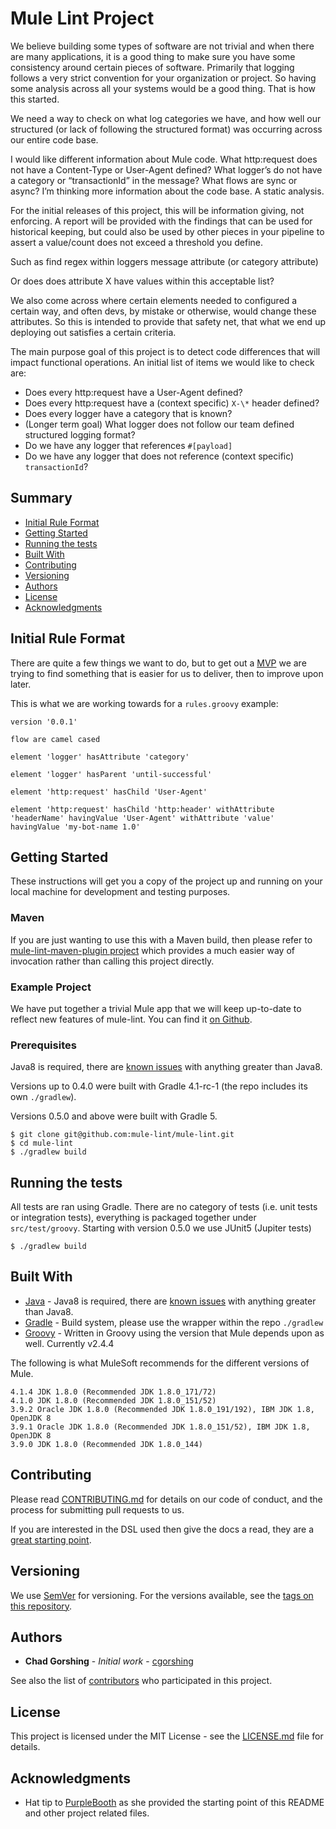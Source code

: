 # Mule Lint Project

We believe building some types of software are not trivial and when there are
many applications, it is a good thing to make sure you have some consistency
around certain pieces of software. Primarily that logging follows a very strict
convention for your organization or project. So having some analysis across all
your systems would be a good thing. That is how this started.

We need a way to check on what log categories we have, and how well our
structured (or lack of following the structured format) was occurring across our
entire code base.

I would like different information about Mule code.
What http:request does not have a Content-Type or User-Agent defined?
What logger’s do not have a category or “transactionId” in the message?
What flows are sync or async?
I’m thinking more information about the code base. A static analysis.

For the initial releases of this project, this will be information giving, not enforcing.
A report will be provided with the findings that can be used for historical keeping, but could
also be used by other pieces in your pipeline to assert a value/count does not exceed a
threshold you define.

Such as find regex within loggers message attribute (or category attribute)

Or does does attribute X have values within this acceptable list?

We also come across where certain elements needed to configured a certain way,
and often devs, by mistake or otherwise, would change these attributes. So this
is intended to provide that safety net, that what we end up deploying out
satisfies a certain criteria.

The main purpose goal of this project is to detect code differences that will
impact functional operations. An initial list of items we would like to check
are:
* Does every http:request have a User-Agent defined?
* Does every http:request have a (context specific) `X-\*` header defined?
* Does every logger have a category that is known?
* (Longer term goal) What logger does not follow our team defined structured
  logging format?
* Do we have any logger that references `#[payload]`
* Do we have any logger that does not reference (context specific)
  `transactionId`?

## Summary

  - [Initial Rule Format](#initial-rule-format)
  - [Getting Started](#getting-started)
  - [Running the tests](#running-the-tests)
  - [Built With](#built-with)
  - [Contributing](#contributing)
  - [Versioning](#versioning)
  - [Authors](#authors)
  - [License](#license)
  - [Acknowledgments](#acknowledgments)

## Initial Rule Format
There are quite a few things we want to do, but to get out a [MVP](https://en.wikipedia.org/wiki/Minimum_viable_product)
we are trying to find something that is easier for us to deliver, then to improve upon later.

This is what we are working towards for a `rules.groovy` example:

```
version '0.0.1'

flow are camel cased

element 'logger' hasAttribute 'category'

element 'logger' hasParent 'until-successful'

element 'http:request' hasChild 'User-Agent'

element 'http:request' hasChild 'http:header' withAttribute 'headerName' havingValue 'User-Agent' withAttribute 'value' havingValue 'my-bot-name 1.0'
```

## Getting Started

These instructions will get you a copy of the project up and running on your local machine for development and testing purposes.

### Maven
If you are just wanting to use this with a Maven build, then please refer to
[mule-lint-maven-plugin project](https://github.com/mule-lint/mule-lint-maven-plugin) which
provides a much easier way of invocation rather than calling this project
directly.

### Example Project
We have put together a trivial Mule app that we will keep
up-to-date to reflect new features of mule-lint. You can find it [on Github](https://github.com/mule-lint/example-mule-lint-project).

### Prerequisites

Java8 is required, there are [known issues](https://github.com/mule-lint/mule-lint/issues/15) with anything greater than Java8.

Versions up to 0.4.0 were built with Gradle 4.1-rc-1 (the repo includes its own
`./gradlew`).

Versions 0.5.0 and above were built with Gradle 5.

```
$ git clone git@github.com:mule-lint/mule-lint.git
$ cd mule-lint
$ ./gradlew build
```

## Running the tests

All tests are ran using Gradle. There are no category of tests (i.e. unit tests or integration tests), everything is packaged together under `src/test/groovy`.
Starting with version 0.5.0 we use JUnit5 (Jupiter tests)

```
$ ./gradlew build
```


## Built With

* [Java](https://java.sun.com/) - Java8 is required, there are [known issues](https://github.com/mule-lint/mule-lint/issues/15) with anything
  greater than Java8.
* [Gradle](https://gradle.org/) - Build system, please use the wrapper within
  the repo `./gradlew`
* [Groovy](http://groovy-lang.org/) - Written in Groovy using the version that Mule depends upon as well. Currently v2.4.4

The following is what MuleSoft recommends for the different versions of Mule.
```
4.1.4 JDK 1.8.0 (Recommended JDK 1.8.0_171/72)
4.1.0 JDK 1.8.0 (Recommended JDK 1.8.0_151/52)
3.9.2 Oracle JDK 1.8.0 (Recommended JDK 1.8.0_191/192), IBM JDK 1.8, OpenJDK 8
3.9.1 Oracle JDK 1.8.0 (Recommended JDK 1.8.0_151/52), IBM JDK 1.8, OpenJDK 8
3.9.0 JDK 1.8.0 (Recommended JDK 1.8.0_144)
```


## Contributing

Please read [CONTRIBUTING.md](https://github.com/mule-lint/mule-lint/CONTRIBUTING.md) for details on our code of conduct, and the process for submitting pull requests to us.

If you are interested in the DSL used then give the docs a read, they are a [great starting point](http://docs.groovy-lang.org/latest/html/documentation/core-domain-specific-languages.html).

## Versioning

We use [SemVer](http://semver.org/) for versioning. For the versions available, see the [tags on this repository](https://github.com/mule-lint/mule-lint/tags). 

## Authors

* **Chad Gorshing** - *Initial work* - [cgorshing](https://gens.io/profile/cgorshing)

See also the list of [contributors](https://github.com/mule-lint/mule-lint/contributors) who participated in this project.

## License

This project is licensed under the MIT License - see the [LICENSE.md](LICENSE.md) file for details.

## Acknowledgments

* Hat tip to [PurpleBooth](https://gist.github.com/PurpleBooth/109311bb0361f32d87a2) as she provided the starting point of this README and other project related files.
